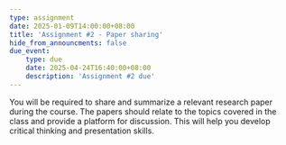 ```yaml
---
type: assignment
date: 2025-01-09T14:00:00+08:00
title: 'Assignment #2 - Paper sharing'
hide_from_announcments: false
due_event: 
    type: due
    date: 2025-04-24T16:40:00+08:00
    description: 'Assignment #2 due'
---
```

You will be required to share and summarize a relevant research paper during the course. The papers should relate to the topics covered in the class and provide a platform for discussion. This will help you develop critical thinking and presentation skills.